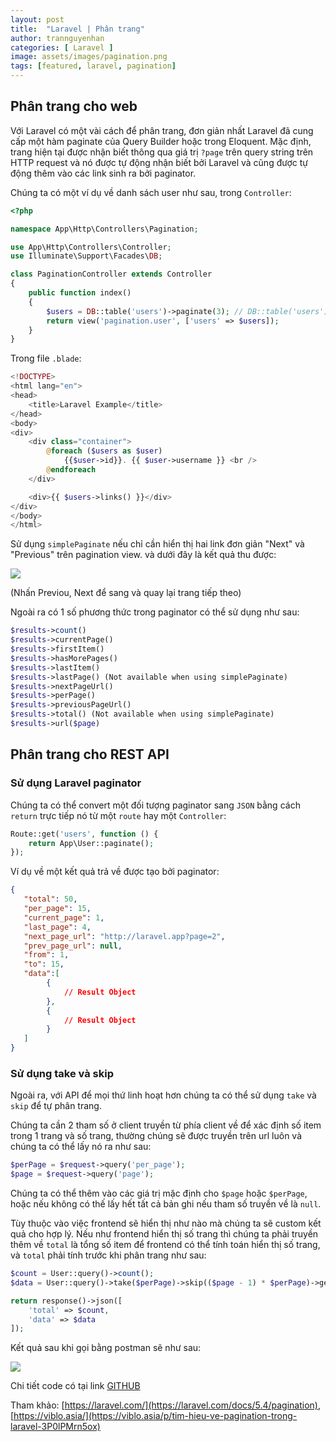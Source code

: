 ```yaml
---
layout: post
title:  "Laravel | Phân trang"
author: trannguyenhan
categories: [ Laravel ]
image: assets/images/pagination.png
tags: [featured, laravel, pagination]
---
```


## Phân trang cho web

Với Laravel có một vài cách để phân trang, đơn giản nhất Laravel đã cung cấp một hàm paginate của Query Builder hoặc trong Eloquent.  Mặc định, trang hiện tại được nhận biết thông qua giá trị `?page` trên query string trên HTTP request và nó được tự động nhận biết bởi Laravel và cũng được tự động thêm vào các link sinh ra bởi paginator.

Chúng ta có một ví dụ về danh sách user như sau, trong `Controller`:

```php
<?php

namespace App\Http\Controllers\Pagination;

use App\Http\Controllers\Controller;
use Illuminate\Support\Facades\DB;

class PaginationController extends Controller
{
    public function index()
    {
        $users = DB::table('users')->paginate(3); // DB::table('users')->simplePaginate(3);
        return view('pagination.user', ['users' => $users]);
    }
}

```

Trong file `.blade`:

```php
<!DOCTYPE>
<html lang="en">
<head>
    <title>Laravel Example</title>
</head>
<body>
<div>
    <div class="container">
        @foreach ($users as $user)
            {{$user->id}}. {{ $user->username }} <br />
        @endforeach
    </div>

    <div>{{ $users->links() }}</div>
</div>
</body>
</html>
```

Sử dụng `simplePaginate` nếu chỉ cần hiển thị hai link đơn giản "Next" và "Previous" trên pagination view. và dưới đây là kết quả thu được: 

![](https://hacerweb.github.io/assets/images/pagination2.png)

(Nhấn Previou, Next để sang và quay lại trang tiếp theo)

Ngoài ra có 1 số phương thức trong paginator có thể sử dụng như sau:

```php
$results->count()
$results->currentPage()
$results->firstItem()
$results->hasMorePages()
$results->lastItem()
$results->lastPage() (Not available when using simplePaginate)
$results->nextPageUrl()
$results->perPage()
$results->previousPageUrl()
$results->total() (Not available when using simplePaginate)
$results->url($page)
```

## Phân trang cho REST API

### Sử dụng Laravel paginator

Chúng ta có thể convert một đối tượng paginator sang `JSON` bằng cách `return` trực tiếp nó từ một `route` hay một `Controller`:

```php
Route::get('users', function () {
    return App\User::paginate();
});
```

Ví dụ về một kết quả trả về được tạo bởi paginator:

```json
{
   "total": 50,
   "per_page": 15,
   "current_page": 1,
   "last_page": 4,
   "next_page_url": "http://laravel.app?page=2",
   "prev_page_url": null,
   "from": 1,
   "to": 15,
   "data":[
        {
            // Result Object
        },
        {
            // Result Object
        }
   ]
}
```

### Sử dụng take và skip

Ngoài ra, với API để mọi thứ linh hoạt hơn chúng ta có thể sử dụng `take` và `skip` để tự phân trang.

Chúng ta cần 2 tham số ở client truyền từ phía client về để xác định số item trong 1 trang và số trang, thường chúng sẽ được truyền trên url luôn và chúng ta có thể lấy nó ra như sau:

```php
$perPage = $request->query('per_page');
$page = $request->query('page');
```

Chúng ta có thể thêm vào các giá trị mặc định cho `$page` hoặc `$perPage`, hoặc nếu không có thế lấy hết tất cả bản ghi nếu tham số truyền về là `null`.

Tùy thuộc vào việc frontend sẽ hiển thị như nào mà chúng ta sẽ custom kết quả cho hợp lý. Nếu như frontend hiển thị số trang thì chúng ta phải truyền thêm về `total` là tổng số item để frontend có thể tính toán hiển thị số trang, và `total` phải tính trước khi phân trang như sau: 

```php
$count = User::query()->count();
$data = User::query()->take($perPage)->skip(($page - 1) * $perPage)->get();

return response()->json([
    'total' => $count,
    'data' => $data
]);
```

Kết quả sau khi gọi bằng postman sẽ như sau:

![](https://hacerweb.github.io/assets/images/pagination2-api.png)

Chi tiết code có tại link [GITHUB](https://github.com/hacerweb/laravel-example/blob/master/app/Http/Controllers/Pagination/PaginationController.php)

Tham khảo: [https://laravel.com/](https://laravel.com/docs/5.4/pagination), [https://viblo.asia/](https://viblo.asia/p/tim-hieu-ve-pagination-trong-laravel-3P0lPMrn5ox)